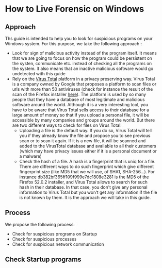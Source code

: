 # How to Live Forensic on Windows

## Approach

Ths guide is intended to help you to look for suspicious programs on your Windows system. For this purpose, we take the following approach :
* Look for sign of malicious activity instead of the program itself. It means that we are going to focus on how the program could be persistent on the systen, communicate etc. instead of checking all the programs on the system. It also means that an inactive malicious software would go undetected with this guide
* Rely on the [Virus Total](https://www.virustotal.com/) platform in a privacy preserving way. Virus Total is a company owned by Google that proposes a platform to scan files or urls with more than 50 antiviruses (check for instance the result of the scan of the Firefox installer [here](https://www.virustotal.com/en/file/d312d566700db396333c4caf393bbdcb6dca6300b9024816a936966133d869fc/analysis/)). The platform is used by so many people that they have a database of most legitimate and malicious software around the world. Although it is a very interesting tool, you have to be aware that Virus Total sells access to their database for a large amount of money so that if you upload a personal file, it will be accessible by many companies and groups around the world. But there are two different ways to check for files on Virus Total:
  * Uploading a file is the default way. If you do so, Virus Total will tell you if they already know the file and propose you to see previous scan or to scan it again. If it is a new file, it will be scanned and added to the VirusTotal database and available to all their customers (which may have privacy issues either if it is a personal document or a malware)
  * Check the hash of a file. A hash is a fingerprint that is uniq for a file. There are different ways to do such fingerprint which give different fingerprint size (like MD5 that we will use, of SHA1, SHA-256...). For instance db382bf365ff109f999e7dc1808e3281 is the MD5 of the Firefox 52.0.2 installer, and Virus Total allows to search for such hash in their database. In that case, you don't give any personal information to Virus Total but you won't get any information if the file is not known by them. It is the approach we will take in this guide.

## Process

We propose the following process:
* Check for suspicious programs on Startup
* Check for suspicious processes
* Check for suspicious network communication

## Check Startup programs
